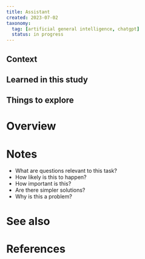 ```yaml
---
title: Assistant
created: 2023-07-02
taxonomy:
  tag: [artificial general intelligence, chatgpt]
  status: in progress
---
```


## Context

## Learned in this study


## Things to explore

# Overview

# Notes
* What are questions relevant to this task?
* How likely is this to happen?
* How important is this?
* Are there simpler solutions?
* Why is this a problem?

# See also

# References
